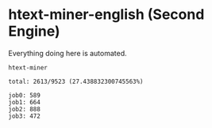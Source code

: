 # htext-miner-english (Second Engine)

Everything doing here is automated.

```
htext-miner

total: 2613/9523 (27.438832300745563%)

job0: 589
job1: 664
job2: 888
job3: 472
```